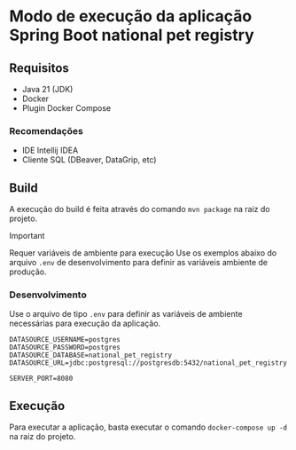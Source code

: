 # Modo de execução da aplicação Spring Boot national pet registry

## Requisitos
 - Java 21 (JDK)
 - Docker
 - Plugin Docker Compose

### Recomendações

 - IDE Intellij IDEA
 - Cliente SQL (DBeaver, DataGrip, etc)

## Build

A execução do build é feita através do comando `mvn package` na raiz do projeto.

> [!IMPORTANT]
> 
> Requer variáveis de ambiente para execução
> Use os exemplos abaixo do arquivo `.env` de desenvolvimento para definir as variáveis ambiente de produção.

### Desenvolvimento

Use o arquivo de tipo `.env` para definir as variáveis de ambiente necessárias para execução da aplicação.

```dotenv {.env}
DATASOURCE_USERNAME=postgres
DATASOURCE_PASSWORD=postgres
DATASOURCE_DATABASE=national_pet_registry
DATASOURCE_URL=jdbc:postgresql://postgresdb:5432/national_pet_registry

SERVER_PORT=8080
```

## Execução

Para executar a aplicação, basta executar o comando `docker-compose up -d` na raiz do projeto.
